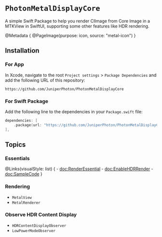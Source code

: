 # ``PhotonMetalDisplayCore``

A simple Swift Package to help you render CIImage from Core Image in a MTKView in SwiftUI, supporting some other features like HDR rendering.

@Metadata {
    @PageImage(purpose: icon, source: "metal-icon")
}

## Installation

### For App

In Xcode, navigate to the root `Project settings` > `Package Dependencies` and add the following URL of this repository:

```
https://github.com/JuniperPhoton/PhotonMetalDisplayCore
```

### For Swift Package

Add the following line to the dependencies in your `Package.swift` file:

```swift
dependencies: [
    .package(url: "https://github.com/JuniperPhoton/PhotonMetalDisplayCore", from: "1.0.1")
],
```

## Topics

### Essentials

@Links(visualStyle: list) {
    - <doc:RenderEssential>
    - <doc:EnableHDRRender>
    - <doc:SampleCode>
}

### Rendering

- ``MetalView``
- ``MetalRenderer``

### Observe HDR Content Display

- ``HDRContentDisplayObserver``
- ``LowPowerModeObserver``

